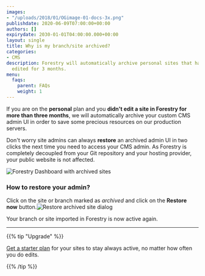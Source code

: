 ```yaml
---
images:
- "/uploads/2018/01/OGimage-01-docs-3x.png"
publishdate: 2020-06-09T07:00:00+00:00
authors: []
expirydate: 2030-01-01T04:00:00.000+00:00
layout: single
title: Why is my branch/site archived?
categories:
- CMS
description: Forestry will automatically archive personal sites that have not been
  edited for 3 months.
menu:
  faqs:
    parent: FAQs
    weight: 1
---
```


If you are on the **personal** plan and you **didn't edit a site in Forestry for more than three months**, we will automatically archive your custom CMS admin UI in order to save some precious resources on our production servers.

Don't worry site admins can always **restore** an archived admin UI in two clicks the next time you need to access your CMS admin.
As Forestry is completely decoupled from your Git repository and your hosting provider, your public website is not affected.

![Forestry Dashboard with archived sites](/uploads/2020/06/archived-sites.png)

### How to restore your admin?

Click on the site or branch marked as _archived_ and click on the **Restore now** button.![Restore archived site dialog](/uploads/2020/06/restore-modal.png)

Your branch or site imported in Forestry is now active again.

***

{{% tip "Upgrade" %}}

[Get a starter plan](https://app.forestry.io/dashboard/#organizations/new) for your sites to stay always active, no matter how often you do edits.

{{% /tip %}}
